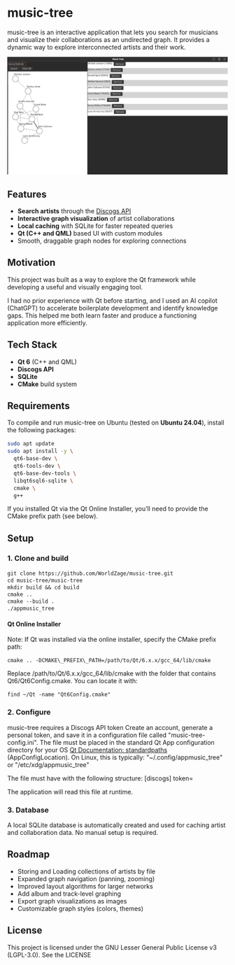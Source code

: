 # music-tree 

music-tree is an interactive application that lets you search for musicians and visualize their collaborations as an undirected graph. It provides a dynamic way to explore interconnected artists and their work. 

<p align="center">
    <img src="docs/music-tree-demo.png" alt="music-tree screenshot" width="600"/>
</p>

## Features 

- **Search artists** through the [Discogs API](https://www.discogs.com/developers/) 
- **Interactive graph visualization** of artist collaborations 
- **Local caching** with SQLite for faster repeated queries 
- **Qt (C++ and QML)** based UI with custom modules 
- Smooth, draggable graph nodes for exploring connections 

## Motivation 

This project was built as a way to explore the Qt framework while developing a useful and visually engaging tool.

I had no prior experience with Qt before starting, and I used an AI copilot (ChatGPT) to accelerate boilerplate development and identify knowledge gaps. This helped me both learn faster and produce a functioning application more efficiently.

## Tech Stack 

- **Qt 6** (C++ and QML) 
- **Discogs API** 
- **SQLite** 
- **CMake** build system 

## Requirements 

To compile and run music-tree on Ubuntu (tested on **Ubuntu 24.04**), install the following packages: 

```bash
sudo apt update
sudo apt install -y \
  qt6-base-dev \
  qt6-tools-dev \
  qt6-base-dev-tools \
  libqt6sql6-sqlite \
  cmake \
  g++
```

If you installed Qt via the Qt Online Installer, you’ll need to provide the CMake prefix path (see below).


## Setup
### 1. Clone and build
```
git clone https://github.com/WorldZage/music-tree.git
cd music-tree/music-tree
mkdir build && cd build
cmake ..
cmake --build .
./appmusic_tree
```

#### Qt Online Installer
Note: If Qt was installed via the online installer, specify the CMake prefix path:
```
cmake .. -DCMAKE\_PREFIX\_PATH=/path/to/Qt/6.x.x/gcc_64/lib/cmake
```
Replace /path/to/Qt/6.x.x/gcc_64/lib/cmake with the folder that contains Qt6/Qt6Config.cmake. You can locate it with:
```
find ~/Qt -name "Qt6Config.cmake"
```

### 2. Configure
music-tree requires a Discogs API token
Create an account, generate a personal token, and save it in a configuration file called "music-tree-config.ini".
The file must be placed in the standard Qt App configuration directory for your OS [Qt Documentation: standardpaths](https://doc.qt.io/qt-6/qstandardpaths.html) (AppConfigLocation). On Linux, this is typically:
"~/.config/appmusic\_tree" or "/etc/xdg/appmusic\_tree"

The file must have with the following structure:
[discogs]
token=<Personal access token>

The application will read this file at runtime.

### 3. Database
A local SQLite database is automatically created and used for caching artist and collaboration data. No manual setup is required.

## Roadmap
* Storing and Loading collections of artists by file
* Expanded graph navigation (panning, zooming)
* Improved layout algorithms for larger networks
* Add album and track-level graphing
* Export graph visualizations as images
* Customizable graph styles (colors, themes)

## License
This project is licensed under the GNU Lesser General Public License v3 (LGPL-3.0). See the LICENSE

